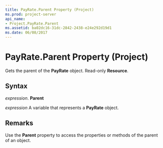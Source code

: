 ```yaml
---
title: PayRate.Parent Property (Project)
ms.prod: project-server
api_name:
- Project.PayRate.Parent
ms.assetid: ba02dc16-31dc-2842-2438-e24e292d19d1
ms.date: 06/08/2017
---
```



# PayRate.Parent Property (Project)

Gets the parent of the **PayRate** object. Read-only **Resource**.


## Syntax

 _expression_. **Parent**

 _expression_ A variable that represents a **PayRate** object.


## Remarks

Use the **Parent** property to access the properties or methods of the parent of an object.


